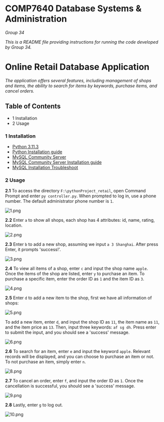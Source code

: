 # COMP7640 Database Systems & Administration
*Group 34*


*This is a README file providing instructions for running the code developed by Group 34.*


# Online Retail Database Application
*The application offers several features, including management of shops and items, the ability to search for items by keywords, purchase items, and cancel orders.*


## Table of Contents
* 1 Installation
* 2 Usage

### 1 Installation
* [Python 3.11.3](https://www.python.org/ftp/python/3.11.3/python-3.11.3-amd64.exe)
* [Python Installation guide](https://hownav.com/1225.html)
* [MySQL Community Server](https://dev.mysql.com/downloads/mysql/)
* [MySQL Community Server Installation guide](https://blog.csdn.net/zxs9999/article/details/68942233) 
* [MySQL Installation Troubleshoot](https://blog.csdn.net/shaoyongzhuo/article/details/120023433)


### 2 Usage
**2.1** To access the directory `F:\pythonProject_retail`, open Command Prompt and enter `py controller.py`. When prompted to log in, use a phone number. The default administrator phone number is `1`.

![1.png](https://s2.loli.net/2023/04/10/PxDV1ByaERzY4sr.png
 "after log in")
 
 
**2.2** Enter `a` to show all shops, each shop has 4 attributes: id, name, rating, location.

![2.png](https://s2.loli.net/2023/04/10/iGp2KN8Q6gLev5f.png)


**2.3** Enter `b` to add a new shop, assuming we input `a 3 Shanghai`. After press Enter, it prompts 'success!'.

![3.png](https://s2.loli.net/2023/04/10/HEuYj7t4JliRoaN.png)


**2.4** To view all items of a shop, enter `c` and input the shop name `apple`. Once the items of the shop are listed, enter `y` to purchase an item. To purchase a specific item, enter the order ID as `1` and the item ID as `3`.

![4.png](https://s2.loli.net/2023/04/10/AkTtufvLF1mPUo7.png)


**2.5** Enter `d` to add a new item to the shop, first we have all information of shops:

![5.png](https://s2.loli.net/2023/04/10/aE9wZbslUTyM3LD.png)

To add a new item, enter `d`, and input the shop ID as `11`, the item name as `11`, and the item price as `13`. Then, input three keywords: `af sg dh`. Press enter to submit the input, and you should see a 'success' message.

![6.png](https://s2.loli.net/2023/04/10/aBQDpfOwL9M7Zqe.png)


**2.6** To search for an item, enter `e` and input the keyword `apple`. Relevant records will be displayed, and you can choose to purchase an item or not. To not purchase an item, simply enter `n`.

![8.png](https://s2.loli.net/2023/04/10/h6YPU8jaRcvLVi2.png)


**2.7** To cancel an order, enter `f`, and input the order ID as `1`. Once the cancellation is successful, you should see a 'success' message.


![9.png](https://s2.loli.net/2023/04/11/wGWTBqtbSNvuLl4.png)


**2.8** Lastly, enter `g` to log out.


![10.png](https://s2.loli.net/2023/04/11/fTYmlxJe8djcB5I.png)

















